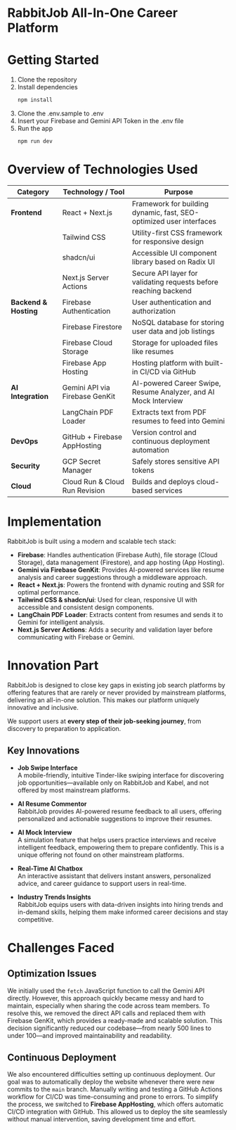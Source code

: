# RabbitJob All-In-One Career Platform

# Getting Started

1. Clone the repository
2. Install dependencies
   ```bash
   npm install
   ```
3. Clone the .env.sample to .env
4. Insert your Firebase and Gemini API Token in the .env file
5. Run the app
   ```bash
   npm run dev
   ```

# Overview of Technologies Used

| Category              | Technology / Tool              | Purpose                                                             |
| --------------------- | ------------------------------ | ------------------------------------------------------------------- |
| **Frontend**          | React + Next.js                | Framework for building dynamic, fast, SEO-optimized user interfaces |
|                       | Tailwind CSS                   | Utility-first CSS framework for responsive design                   |
|                       | shadcn/ui                      | Accessible UI component library based on Radix UI                   |
|                       | Next.js Server Actions         | Secure API layer for validating requests before reaching backend    |
| **Backend & Hosting** | Firebase Authentication        | User authentication and authorization                               |
|                       | Firebase Firestore             | NoSQL database for storing user data and job listings               |
|                       | Firebase Cloud Storage         | Storage for uploaded files like resumes                             |
|                       | Firebase App Hosting           | Hosting platform with built-in CI/CD via GitHub                     |
| **AI Integration**    | Gemini API via Firebase GenKit | AI-powered Career Swipe, Resume Analyzer, and AI Mock Interview     |
|                       | LangChain PDF Loader           | Extracts text from PDF resumes to feed into Gemini                  |
| **DevOps**            | GitHub + Firebase AppHosting   | Version control and continuous deployment automation                |
| **Security**          | GCP Secret Manager             | Safely stores sensitive API tokens                                  |
| **Cloud**             | Cloud Run & Cloud Run Revision | Builds and deploys cloud-based services                             |

# Implementation

RabbitJob is built using a modern and scalable tech stack:

- **Firebase**: Handles authentication (Firebase Auth), file storage (Cloud Storage), data management (Firestore), and app hosting (App Hosting).
- **Gemini via Firebase GenKit**: Provides AI-powered services like resume analysis and career suggestions through a middleware approach.
- **React + Next.js**: Powers the frontend with dynamic routing and SSR for optimal performance.
- **Tailwind CSS & shadcn/ui**: Used for clean, responsive UI with accessible and consistent design components.
- **LangChain PDF Loader**: Extracts content from resumes and sends it to Gemini for intelligent analysis.
- **Next.js Server Actions**: Adds a security and validation layer before communicating with Firebase or Gemini.

# Innovation Part

RabbitJob is designed to close key gaps in existing job search platforms by offering features that are rarely or never provided by mainstream platforms, delivering an all-in-one solution. This makes our platform uniquely innovative and inclusive.

We support users at **every step of their job-seeking journey**, from discovery to preparation to application.

## Key Innovations

- **Job Swipe Interface**  
  A mobile-friendly, intuitive Tinder-like swiping interface for discovering job opportunities—available only on RabbitJob and Kabel, and not offered by most mainstream platforms.

- **AI Resume Commentor**  
  RabbitJob provides AI-powered resume feedback to all users, offering personalized and actionable suggestions to improve their resumes.

- **AI Mock Interview**  
  A simulation feature that helps users practice interviews and receive intelligent feedback, empowering them to prepare confidently. This is a unique offering not found on other mainstream platforms.

- **Real-Time AI Chatbox**  
  An interactive assistant that delivers instant answers, personalized advice, and career guidance to support users in real-time.

- **Industry Trends Insights**  
  RabbitJob equips users with data-driven insights into hiring trends and in-demand skills, helping them make informed career decisions and stay competitive.

# Challenges Faced

## Optimization Issues

We initially used the `fetch` JavaScript function to call the Gemini API directly. However, this approach quickly became messy and hard to maintain, especially when sharing the code across team members. To resolve this, we removed the direct API calls and replaced them with Firebase GenKit, which provides a ready-made and scalable solution. This decision significantly reduced our codebase—from nearly 500 lines to under 100—and improved maintainability and readability.

## Continuous Deployment

We also encountered difficulties setting up continuous deployment. Our goal was to automatically deploy the website whenever there were new commits to the `main` branch. Manually writing and testing a GitHub Actions workflow for CI/CD was time-consuming and prone to errors. To simplify the process, we switched to **Firebase AppHosting**, which offers automatic CI/CD integration with GitHub. This allowed us to deploy the site seamlessly without manual intervention, saving development time and effort.
